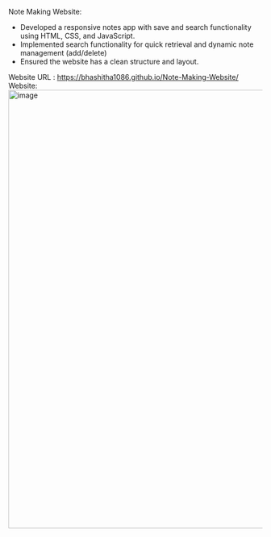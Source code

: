 Note Making Website:
* Developed a responsive notes app with save and search functionality using HTML, CSS, and JavaScript.
* Implemented search functionality for quick retrieval and dynamic note management (add/delete)
* Ensured the website has a clean structure and layout.


Website URL : https://bhashitha1086.github.io/Note-Making-Website/
Website:
<img width="1914" height="870" alt="image" src="https://github.com/user-attachments/assets/1e957bff-a398-4f50-9700-565a6869a036" />
